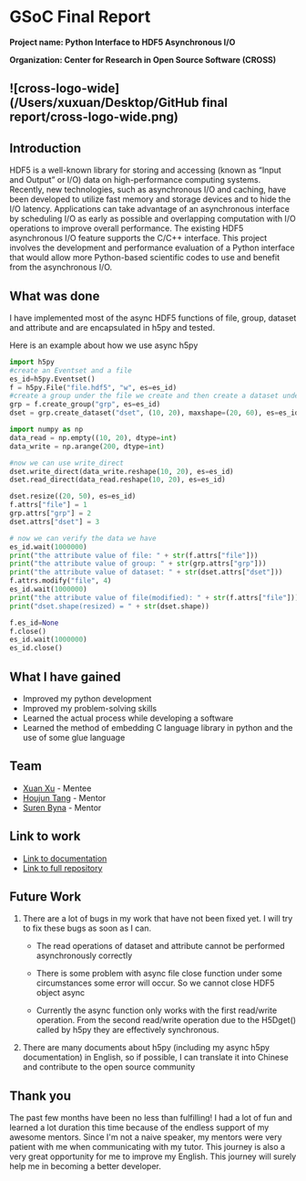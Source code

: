 # GSoC Final Report

**Project name: Python Interface to HDF5 Asynchronous I/O**

**Organization: Center for Research in Open Source Software (CROSS)**

## ![cross-logo-wide](/Users/xuxuan/Desktop/GitHub final report/cross-logo-wide.png)

## Introduction

HDF5 is a well-known library for storing and accessing (known as “Input and Output” or I/O) data on high-performance computing systems. Recently, new technologies, such as asynchronous I/O and caching, have been developed to utilize fast memory and storage devices and to hide the I/O latency. Applications can take advantage of an asynchronous interface by scheduling I/O as early as possible and overlapping computation with I/O operations to improve overall performance. The existing HDF5 asynchronous I/O feature supports the C/C++ interface. This project involves the development and performance evaluation of a Python interface that would allow more Python-based scientific codes to use and benefit from the asynchronous I/O.

## What was done

I have implemented most of the async HDF5 functions of file, group, dataset and attribute and are encapsulated in h5py and tested.

Here is an example about how we use async h5py

```python
import h5py
#create an Eventset and a file
es_id=h5py.Eventset()
f = h5py.File("file.hdf5", "w", es=es_id)
#create a group under the file we create and then create a dataset under that
grp = f.create_group("grp", es=es_id)
dset = grp.create_dataset("dset", (10, 20), maxshape=(20, 60), es=es_id)

import numpy as np
data_read = np.empty((10, 20), dtype=int)
data_write = np.arange(200, dtype=int)

#now we can use write_direct
dset.write_direct(data_write.reshape(10, 20), es=es_id)
dset.read_direct(data_read.reshape(10, 20), es=es_id)

dset.resize((20, 50), es=es_id)
f.attrs["file"] = 1
grp.attrs["grp"] = 2
dset.attrs["dset"] = 3

# now we can verify the data we have
es_id.wait(1000000)
print("the attribute value of file: " + str(f.attrs["file"]))
print("the attribute value of group: " + str(grp.attrs["grp"]))
print("the attribute value of dataset: " + str(dset.attrs["dset"]))
f.attrs.modify("file", 4)
es_id.wait(1000000)
print("the attribute value of file(modified): " + str(f.attrs["file"]))
print("dset.shape(resized) = " + str(dset.shape))

f.es_id=None
f.close()
es_id.wait(1000000)
es_id.close()
```

## What I have gained

+ Improved my python development
+ Improved my problem-solving skills
+ Learned the actual process while developing a software
+ Learned the method of embedding C language library in python and the use of some glue language

## Team

- [Xuan Xu](https://github.com/xxLovy) - Mentee
- [Houjun Tang](https://github.com/houjun) - Mentor
- [Suren Byna](https://github.com/sbyna) - Mentor

## Link to work

- [Link to documentation](https://xxlovy.github.io/async-h5py-documentation/)
- [Link to full repository](https://github.com/hpc-io/h5py/tree/async)

## Future Work

1. There are a lot of bugs in my work that have not been fixed yet. I will try to fix these bugs as soon as I can.

   + The read operations of dataset and attribute cannot be performed asynchronously correctly

   + There is some problem with async file close function under some circumstances some error will occur.  So we cannot close HDF5 object async

   + Currently the async function only works with the first read/write operation. From the second read/write operation due to the H5Dget() called by h5py they are effectively synchronous.

2. There are many documents about h5py (including my async h5py documentation) in English, so if possible, I can translate it into Chinese and contribute to the open source community

## Thank you

The past few months have been no less than fulfilling! I had a lot of fun and learned a lot duration this time because of the endless support of my awesome mentors. Since I'm not a naive speaker, my mentors were very patient with me when communicating with my tutor. This journey is also a very great opportunity for me to improve my English. This journey will surely help me in becoming a better developer.
